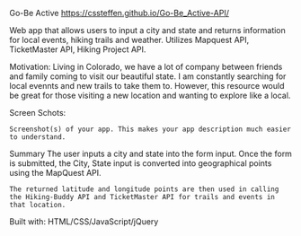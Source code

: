 Go-Be Active
https://cssteffen.github.io/Go-Be_Active-API/

Web app that allows users to input a city and state and returns information for local events, hiking trails and weather. Utilizes Mapquest API, TicketMaster API, Hiking Project API.

Motivation:
Living in Colorado, we have a lot of company between friends and family coming to visit our beautiful state. I am constantly searching for local evennts and new trails to take them to. However, this resource would be great for those visiting a new location and wanting to explore like a local.

Screen Schots:

    Screenshot(s) of your app. This makes your app description much easier to understand.

Summary
The user inputs a city and state into the form input.
Once the form is submitted, the City, State input is converted into geographical points using the MapQuest API.

    The returned latitude and longitude points are then used in calling the Hiking-Buddy API and TicketMaster API for trails and events in that location.

Built with:
HTML/CSS/JavaScript/jQuery
